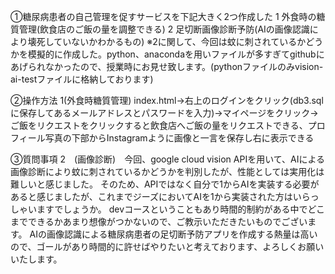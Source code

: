 ①糖尿病患者の自己管理を促すサービスを下記大きく2つ作成した
1 外食時の糖質管理(飲食店のご飯の量を調整できる)
2 足切断画像診断予防(AIの画像認識により壊死していないかわかるもの)
※2に関して、今回は蚊に刺されているかどうかを模擬的に作成した。python、anacondaを用いファイルが多すぎてgithubにあげられなかったので、授業時にお見せ致します。(pythonファイルのみvision-ai-testファイルに格納しております)

②操作方法
1(外食時糖質管理) index.html→右上のログインをクリック(db3.sqlに保存してあるメールアドレスとパスワードを入力)→マイページをクリック→ご飯をリクエストをクリックすると飲食店へご飯の量をリクエストできる、プロフィール写真の下部からInstagramように画像と一言を保存し右に表示できる

③質問事項
2　(画像診断)　今回、google cloud vision APIを用いて、AIによる画像診断により蚊に刺されているかどうかを判別したが、性能としては実用化は難しいと感じました。
そのため、APIではなく自分で1からAIを実装する必要があると感じましたが、これまでジーズにおいてAIを1から実装された方はいらっしゃいますでしょうか。
devコースということもあり時間的制約がある中でどこまでできるかあまり想像がつかないので、ご教示いただきたいものでございます。
AIの画像認識による糖尿病患者の足切断予防アプリを作成する熱量は高いので、ゴールがあり時間的に許せばやりたいと考えております、よろしくお願いいたします。
